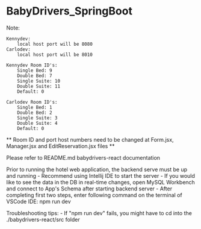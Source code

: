 # BabyDrivers_SpringBoot

Note:

    Kennydev:
        local host port will be 8080
    Carlodev:
        local host port will be 8010

    Kennydev Room ID's:
        Single Bed: 9
        Double Bed: 7
        Single Suite: 10
        Double Suite: 11
        Default: 0

    Carlodev Room ID's:
        Single Bed: 1
        Double Bed: 2
        Single Suite: 3
        Double Suite: 4
        Default: 0

** Room ID and port host numbers need to be changed at Form.jsx, Manager.jsx and EditReservation.jsx files **

Please refer to README.md babydrivers-react documentation

Prior to running the hotel web application, the backend serve must be up and running - Recommend using Intellij IDE to start the server - If you would like to see the data in the DB in real-time changes,
open MySQL Workbench and connect to App's Schema after starting backend server - After completing first two steps, enter following command on the terminal of VSCode IDE:
npm run dev

Troubleshooting tips: - If "npm run dev" fails, you might have to cd into the ./babydrivers-react/src folder
